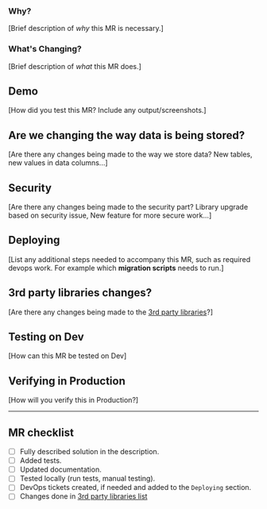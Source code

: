 ### Why?

[Brief description of _why_ this MR is necessary.]

### What's Changing?

[Brief description of _what_ this MR does.]

## Demo

[How did you test this MR? Include any output/screenshots.]

## Are we changing the way data is being stored?

[Are there any changes being made to the way we store data? New tables, new values in data columns...]

## Security

[Are there any changes being made to the security part? Library upgrade based on security issue, New feature for more secure work...]

## Deploying

[List any additional steps needed to accompany this MR, such as required devops work.
For example which **migration scripts** needs to run.]

## 3rd party libraries changes?

[Are there any changes being made to the [3rd party libraries](https://kaseya.atlassian.net/wiki/spaces/PAS/pages/116852959/Open+Source+Tooling)?]

## Testing on Dev

[How can this MR be tested on Dev]

## Verifying in Production

[How will you verify this in Production?]

----

## MR checklist

- [ ] Fully described solution in the description.
- [ ] Added tests.
- [ ] Updated documentation.
- [ ] Tested locally (run tests, manual testing).
- [ ] DevOps tickets created, if needed and added to the `Deploying` section.
- [ ] Changes done in [3rd party libraries list](https://kaseya.atlassian.net/wiki/spaces/PAS/pages/116852959/Open+Source+Tooling)